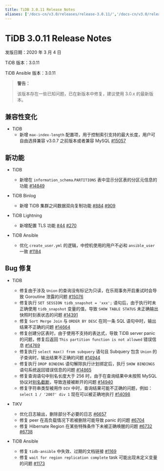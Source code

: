 ```yaml
---
title: TiDB 3.0.11 Release Notes
aliases: ['/docs-cn/v3.0/releases/release-3.0.11/','/docs-cn/v3.0/releases/3.0.11/']
---
```


# TiDB 3.0.11 Release Notes

发版日期：2020 年 3 月 4 日

TiDB 版本：3.0.11

TiDB Ansible 版本：3.0.11

> **警告：**
>
> 该版本存在一些已知问题，已在新版本中修复，建议使用 3.0.x 的最新版本。

## 兼容性变化

* TiDB
    + 新增 `max-index-length` 配置项，用于控制索引支持的最大长度，用户可自由选择兼容 v3.0.7 之前版本或者兼容 MySQL [#15057](https://github.com/pingcap/tidb/pull/15057)

## 新功能

* TiDB
    + 新增在 `information_schema`.`PARTITIONS` 表中显示分区表的分区元信息的功能 [#14849](https://github.com/pingcap/tidb/pull/14849)

* TiDB Binlog
    + 新增 TiDB 集群之间数据双向复制功能 [#884](https://github.com/pingcap/tidb-binlog/pull/884) [#909](https://github.com/pingcap/tidb-binlog/pull/909)

* TiDB Lightning
    + 新增配置 TLS 功能 [#44](https://github.com/tikv/importer/pull/44) [#270](https://github.com/pingcap/tidb-lightning/pull/270)

* TiDB Ansible
    + 优化 `create_user.yml` 的逻辑，中控机使用的用户不必和 `ansible_user` 一致 [#1184](https://github.com/pingcap/tidb-ansible/pull/1184)

## Bug 修复

* TiDB
    + 修复由于涉及 `Union` 的查询没有标记为只读，在乐观事务开启重试时会导致 Goroutine 泄露的问题 [#15076](https://github.com/pingcap/tidb/pull/15076)
    + 修复执行 `SET SESSION tidb_snapshot = 'xxx';` 语句后，由于执行时未正确使用 `tidb_snapshot` 变量的值，导致 `SHOW TABLE STATUS` 未正确输出快照时刻表状态的问题 [#14391](https://github.com/pingcap/tidb/pull/14391)
    + 修复 `Sort Merge Join` 与 `ORDER BY DESC` 在同一条 SQL 语句中时，输出结果不正确的问题 [#14664](https://github.com/pingcap/tidb/pull/14664)
    + 修复创建分区表时，由于使用不支持的表达式，导致 TiDB server panic 的问题，修复后返回 `This partition function is not allowed` 错误信息 [#14769](https://github.com/pingcap/tidb/pull/14769)
    + 修复执行 `select max() from subquery` 语句且 Subquery 包含 `Union` 的子查询时，输出结果不正确的问题 [#14944](https://github.com/pingcap/tidb/pull/14944)
    + 修复执行 `DROP BINDING` 语句解除执行计划绑定后，执行 `SHOW BINDINGS` 语句系统返回错误信息的问题 [#14865](https://github.com/pingcap/tidb/pull/14865)
    + 修复查询语句中别名长度大于 256 时，由于在查询结果中未按照 MySQL 协议对[别名截断](https://dev.mysql.com/doc/refman/8.0/en/identifier-length.html)，导致连接被断开的问题 [#14940](https://github.com/pingcap/tidb/pull/14940)
    + 修复字符串类型被用作 `DIV` 中时，查询结果可能不正确的问题，例如：`select 1 / '2007' div 1` 现在可以被正确地执行 [#14098](https://github.com/pingcap/tidb/pull/14098)

* TiKV
    + 优化日志输出，删除部分不必要的日志 [#6657](https://github.com/tikv/tikv/pull/6657)
    + 修复 peer 在高负载情况下若被删除可能导致 panic 的问题 [#6704](https://github.com/tikv/tikv/pull/6704)
    + 修复 Hibernate Region 在某些特殊条件下未被正确唤醒的问题 [#6732](https://github.com/tikv/tikv/pull/6732) [#6738](https://github.com/tikv/tikv/pull/6738)

* TiDB Ansible
    + 修复 `tidb-ansible` 中失效、过期的文档链接 [#1169](https://github.com/pingcap/tidb-ansible/pull/1169)
    + 修复 `wait for region replication complete` task 可能出现未定义变量的问题 [#1173](https://github.com/pingcap/tidb-ansible/pull/1173)
